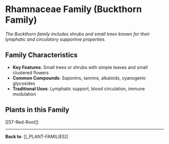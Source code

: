 # Rhamnaceae Family (Buckthorn Family)

*The Buckthorn family includes shrubs and small trees known for their lymphatic and circulatory supportive properties.*

## Family Characteristics
- **Key Features**: Small trees or shrubs with simple leaves and small clustered flowers
- **Common Compounds**: Saponins, tannins, alkaloids, cyanogenic glycosides
- **Traditional Uses**: Lymphatic support, blood circulation, immune modulation

## Plants in this Family

[[57-Red-Root]]

---

**Back to**: [[_PLANT-FAMILIES]]